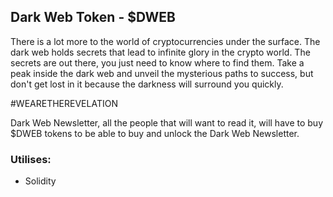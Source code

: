 ## Dark Web Token - $DWEB

There is a lot more to the world of cryptocurrencies under the surface. 
The dark web holds secrets that lead to infinite glory in the crypto world. 
The secrets are out there, you just need to know where to find them. 
Take a peak inside the dark web and unveil the mysterious paths to success, 
but don't get lost in it because the darkness will surround you quickly.

#WEARETHEREVELATION

Dark Web Newsletter, all the people that will want to read it, will have to buy $DWEB tokens to be able to buy and unlock the Dark Web Newsletter.

### Utilises:
* Solidity
